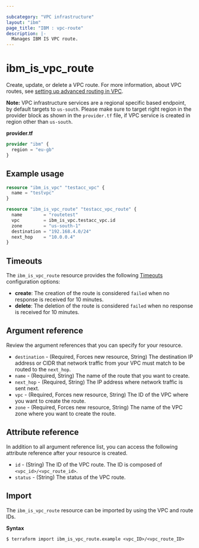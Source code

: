 ```yaml
---

subcategory: "VPC infrastructure"
layout: "ibm"
page_title: "IBM : vpc-route"
description: |-
  Manages IBM IS VPC route.
---
```


# ibm_is_vpc_route
Create, update, or delete a VPC route. For more information, about VPC routes, see [setting up advanced routing in VPC](https://cloud.ibm.com/docs/vpc?topic=vpc-about-custom-routes).

**Note:** 
VPC infrastructure services are a regional specific based endpoint, by default targets to `us-south`. Please make sure to target right region in the provider block as shown in the `provider.tf` file, if VPC service is created in region other than `us-south`.

**provider.tf**

```terraform
provider "ibm" {
  region = "eu-gb"
}
```

## Example usage

```terraform
resource "ibm_is_vpc" "testacc_vpc" {
  name = "testvpc"
}

resource "ibm_is_vpc_route" "testacc_vpc_route" {
  name        = "routetest"
  vpc         = ibm_is_vpc.testacc_vpc.id
  zone        = "us-south-1"
  destination = "192.168.4.0/24"
  next_hop    = "10.0.0.4"
}

```

## Timeouts
The `ibm_is_vpc_route` resource provides the following [Timeouts](https://www.terraform.io/docs/language/resources/syntax.html) configuration options:

- **create**: The creation of the route is considered `failed` when no response is received for 10 minutes. 
- **delete**: The deletion of the route is considered `failed` when no response is received for 10 minutes. 


## Argument reference
Review the argument references that you can specify for your resource. 

- `destination` - (Required, Forces new resource, String) The destination IP address or CIDR that network traffic from your VPC must match to be routed to the `next_hop`.
- `name` - (Required, String) The name of the route that you want to create.
- `next_hop` - (Required, String) The IP address where network traffic is sent next.
- `vpc` - (Required, Forces new resource, String) The ID of the VPC where you want to create the route. 
- `zone` - (Required, Forces new resource, String) The name of the VPC zone where you want to create the route.

## Attribute reference
In addition to all argument reference list, you can access the following attribute reference after your resource is created.

- `id` - (String) The ID of the VPC route. The ID is composed of `<vpc_id>/<vpc_route_id>`.
- `status` - (String) The status of the VPC route.

## Import
The `ibm_is_vpc_route` resource can be imported by using the VPC and route IDs. 

**Syntax**

```
$ terraform import ibm_is_vpc_route.example <vpc_ID>/<vpc_route_ID>
```
